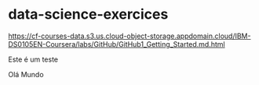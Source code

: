 # data-science-exercices
https://cf-courses-data.s3.us.cloud-object-storage.appdomain.cloud/IBM-DS0105EN-Coursera/labs/GitHub/GitHub1_Getting_Started.md.html


Este é um teste

Olá Mundo

